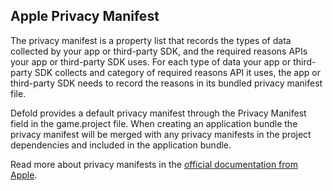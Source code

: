 
## Apple Privacy Manifest

The privacy manifest is a property list that records the types of data collected by your app or third-party SDK, and the required reasons APIs your app or third-party SDK uses. For each type of data your app or third-party SDK collects and category of required reasons API it uses, the app or third-party SDK needs to record the reasons in its bundled privacy manifest file.

Defold provides a default privacy manifest through the Privacy Manifest field in the game.project file. When creating an application bundle the privacy manifest will be merged with any privacy manifests in the project dependencies and included in the application bundle.

Read more about privacy manifests in the [official documentation from Apple](https://developer.apple.com/documentation/bundleresources/privacy_manifest_files?language=objc).